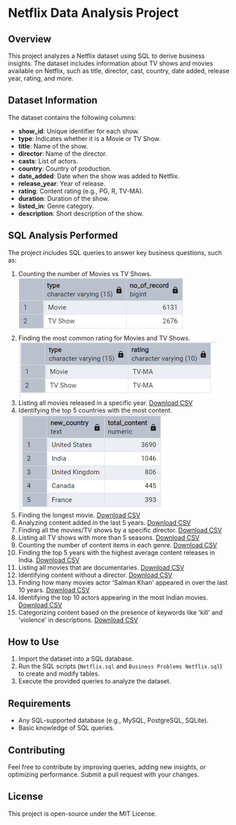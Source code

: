 # Netflix Data Analysis Project

## Overview
This project analyzes a Netflix dataset using SQL to derive business insights. The dataset includes information about TV shows and movies available on Netflix, such as title, director, cast, country, date added, release year, rating, and more.

## Dataset Information
The dataset contains the following columns:
- **show_id**: Unique identifier for each show.
- **type**: Indicates whether it is a Movie or TV Show.
- **title**: Name of the show.
- **director**: Name of the director.
- **casts**: List of actors.
- **country**: Country of production.
- **date_added**: Date when the show was added to Netflix.
- **release_year**: Year of release.
- **rating**: Content rating (e.g., PG, R, TV-MA).
- **duration**: Duration of the show.
- **listed_in**: Genre category.
- **description**: Short description of the show.

## SQL Analysis Performed
The project includes SQL queries to answer key business questions, such as:
1. Counting the number of Movies vs TV Shows.
   ![Solution 1](images/Soln1.jpg)
2. Finding the most common rating for Movies and TV Shows.
   ![Solution 2](images/Soln2.jpg)
3. Listing all movies released in a specific year.
   [Download CSV](data/Soln3.csv)
4. Identifying the top 5 countries with the most content.
   ![Solution 4](images/Soln4.jpg)
5. Finding the longest movie.
   [Download CSV](data/Soln5.csv)
6. Analyzing content added in the last 5 years.
   [Download CSV](data/Soln6.csv)
7. Finding all the movies/TV shows by a specific director.
   [Download CSV](data/Soln7.csv)
8. Listing all TV shows with more than 5 seasons.
   [Download CSV](data/Soln8.csv)
9. Counting the number of content items in each genre.
   [Download CSV](data/Soln9.csv)
10. Finding the top 5 years with the highest average content releases in India.
    [Download CSV](data/Soln10.csv)
11. Listing all movies that are documentaries.
    [Download CSV](data/Soln11.csv)
12. Identifying content without a director.
    [Download CSV](data/Soln12.csv)
13. Finding how many movies actor 'Salman Khan' appeared in over the last 10 years.
    [Download CSV](data/Soln13.csv)
14. Identifying the top 10 actors appearing in the most Indian movies.
    [Download CSV](data/Soln14.csv)
15. Categorizing content based on the presence of keywords like 'kill' and 'violence' in descriptions.
    [Download CSV](data/Soln15.csv)

## How to Use
1. Import the dataset into a SQL database.
2. Run the SQL scripts (`Netflix.sql` and `Business Problems Netflix.sql`) to create and modify tables.
3. Execute the provided queries to analyze the dataset.

## Requirements
- Any SQL-supported database (e.g., MySQL, PostgreSQL, SQLite).
- Basic knowledge of SQL queries.

## Contributing
Feel free to contribute by improving queries, adding new insights, or optimizing performance. Submit a pull request with your changes.

## License
This project is open-source under the MIT License.


